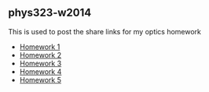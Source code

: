 phys323-w2014
---
This is used to post the share links for my optics homework  
- [Homework 1](http://nbviewer.ipython.org/urls/raw2.github.com/Rolzroyz/phys323-w2014/master/homework-1.ipynb?create=1)
- [Homework 2](http://nbviewer.ipython.org/urls/raw2.github.com/Rolzroyz/phys323-w2014/master/homework-2.ipynb?create=1)
- [Homework 3](http://nbviewer.ipython.org/urls/raw2.github.com/Rolzroyz/phys323-w2014/master/homework-3.ipynb?create=1)
- [Homework 4](http://nbviewer.ipython.org/urls/raw2.github.com/Rolzroyz/phys323-w2014/master/homework-4.ipynb?create=1)
- [Homework 5](http://nbviewer.ipython.org/urls/raw2.github.com/Rolzroyz/phys323-w2014/master/homework-5.ipynb?create=1)